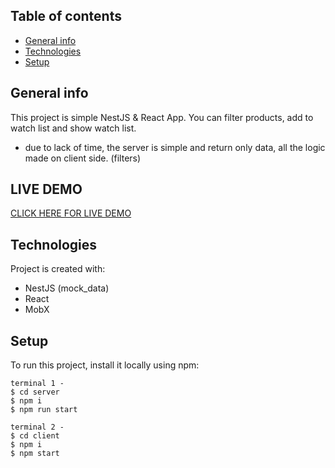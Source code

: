 ## Table of contents
* [General info](#general-info)
* [Technologies](#technologies)
* [Setup](#setup)

## General info
This project is simple NestJS & React App.
You can filter products, add to watch list and show watch list.
- due to lack of time, the server is simple and return only data, all the logic made on client side. (filters)

## LIVE DEMO
[CLICK HERE FOR LIVE DEMO](https://galamitai.github.io/react)

## Technologies
Project is created with:
* NestJS (mock_data)
* React
* MobX
	
## Setup
To run this project, install it locally using npm:

```
terminal 1 -
$ cd server
$ npm i
$ npm run start

terminal 2 -
$ cd client
$ npm i
$ npm start
```
